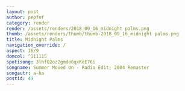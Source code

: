```yaml
---
layout: post
author: pepfof
category: render
render: /assets/renders/2018_09_16_midnight palms.png
thumb: /assets/renders/thumb/thumb-2018_09_16_midnight palms.png
title: Midnight Palms
navigation_override: /
aspect: 16/9
domcol: ^111115
spotisong: 3lhfQ2oz2gmdo6qxKeE76i
songname: Summer Moved On - Radio Edit; 2004 Remaster
songautr: a-ha
postid: 49
---
```


<!--USER BEGIN 1-->

<!--USER END 1-->

<!--more-->
<!--USER BEGIN 2-->

<!--USER END 2-->

